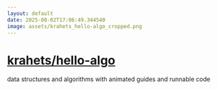 ```yaml
---
layout: default
date: 2025-08-02T17:06:49.344540
image: assets/krahets_hello-algo_cropped.png
---
```


# [krahets/hello-algo](https://github.com/krahets/hello-algo)

data structures and algorithms with animated guides and runnable code
